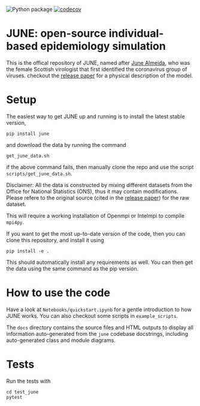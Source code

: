 ![Python package](https://github.com/IDAS-Durham/JUNE/workflows/Python%20package/badge.svg?branch=master)
[![codecov](https://codecov.io/gh/IDAS-Durham/JUNE-private/branch/master/graph/badge.svg?token=SYUJR5DPSZ)](https://codecov.io/gh/IDAS-Durham/JUNE-private)

# JUNE: open-source individual-based epidemiology simulation

This is the offical repository of JUNE, named after [June Almeida](https://en.wikipedia.org/wiki/June_Almeida), who was the female Scottish virologist that first identified the coronavirus group of viruses. checkout the [release paper](https://www.medrxiv.org/content/10.1101/2020.12.15.20248246v1) for a physical description of the model.


# Setup

The easiest way to get JUNE up and running is to install the latest stable version,

```
pip install june
```

and download the data by running the command

```
get_june_data.sh
```

if the above command fails, then manually clone the repo and use the script ```scripts/get_june_data.sh```.


Disclaimer: All the data is constructed by mixing different datasets from the Office for National Statistics (ONS), thus it may contain modifications. Please refere to the original source (cited in the [release paper](https://www.medrxiv.org/content/10.1101/2020.12.15.20248246v1)) for the raw dataset.

This will require a working installation of Openmpi or Intelmpi to compile ``mpi4py``. 

If you want to get the most up-to-date version of the code, then you can clone this repository, and install it using

```
pip install -e .
```

This should automatically install any requirements as well. You can then get the data using the same command as the pip version.

# How to use the code

Have a look at ``Notebooks/quickstart.ipynb`` for a gentle introduction to how JUNE works. You can also checkout some scripts in ``example_scripts``.

The ``docs`` directory contains the source files and HTML outputs to
display all information auto-generated from the `june` codebase docstrings,
including auto-generated class and module diagrams.

# Tests

Run the tests with

```
cd test_june
pytest
```
